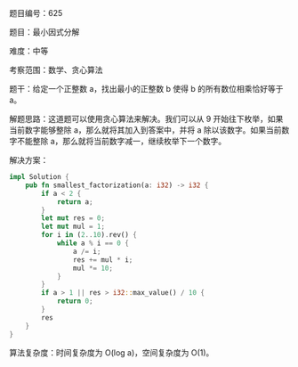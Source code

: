 题目编号：625

题目：最小因式分解

难度：中等

考察范围：数学、贪心算法

题干：给定一个正整数 a，找出最小的正整数 b 使得 b 的所有数位相乘恰好等于 a。

解题思路：这道题可以使用贪心算法来解决。我们可以从 9 开始往下枚举，如果当前数字能够整除 a，那么就将其加入到答案中，并将 a 除以该数字。如果当前数字不能整除 a，那么就将当前数字减一，继续枚举下一个数字。

解决方案：

```rust
impl Solution {
    pub fn smallest_factorization(a: i32) -> i32 {
        if a < 2 {
            return a;
        }
        let mut res = 0;
        let mut mul = 1;
        for i in (2..10).rev() {
            while a % i == 0 {
                a /= i;
                res += mul * i;
                mul *= 10;
            }
        }
        if a > 1 || res > i32::max_value() / 10 {
            return 0;
        }
        res
    }
}
```

算法复杂度：时间复杂度为 O(log a)，空间复杂度为 O(1)。